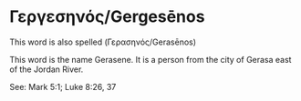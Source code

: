 # Γεργεσηνός/Gergesēnos
This word is also spelled (Γερασηνός/Gerasēnos)

This word is the name Gerasene. It is a person from the city of Gerasa east of the Jordan River.

See: Mark 5:1; Luke 8:26, 37
